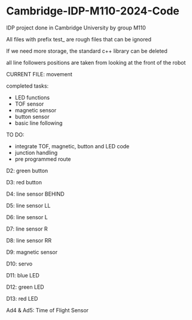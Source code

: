 # Cambridge-IDP-M110-2024-Code
 IDP project done in Cambridge University by group M110

 All files with prefix test_ are rough files that can be ignored

 If we need more storage, the standard c++ library can be deleted

all line followers positions are taken from looking at the front of the robot

CURRENT FILE: movement

completed tasks:
- LED functions
- TOF sensor
- magnetic sensor
- button sensor
- basic line following

TO DO:
- integrate TOF, magnetic, button and LED code
- junction handling
- pre programmed route

D2: green button

D3: red button

D4: line sensor BEHIND

D5: line sensor LL

D6: line sensor L

D7: line sensor R

D8: line sensor RR

D9: magnetic sensor

D10: servo

D11: blue LED

D12: green LED

D13: red LED

Ad4 & Ad5: Time of Flight Sensor

